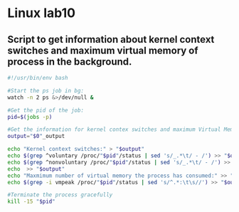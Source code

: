 # Linux lab10 

## Script to get information about kernel context switches and maximum virtual memory of process in the background.

```bash
#!/usr/bin/env bash

#Start the ps job in bg:
watch -n 2 ps &>/dev/null &

#Get the pid of the job:
pid=$(jobs -p)

#Get the information for kernel contex switches and maximum Virtual Memory consumed by the process to a file:
output="$0"_output

echo "Kernel context switches:" > "$output"
echo $(grep ^voluntary /proc/"$pid"/status | sed 's/_.*\t/ - /') >> "$output"
echo $(grep ^nonvoluntary /proc/"$pid"/status | sed 's/_.*\t/ - /') >> "$output"
echo  >> "$output"
echo "Maxmimum number of virtual memory the process has consumed:" >> "$output"
echo $(grep -i vmpeak /proc/"$pid"/status | sed 's/^.*:\t\s//') >> "$output"

#Terminate the process gracefully
kill -15 "$pid"
```
